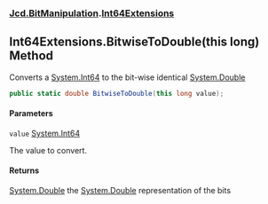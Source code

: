 ### [Jcd.BitManipulation](Jcd.BitManipulation.md 'Jcd.BitManipulation').[Int64Extensions](Jcd.BitManipulation.Int64Extensions.md 'Jcd.BitManipulation.Int64Extensions')

## Int64Extensions.BitwiseToDouble(this long) Method

Converts a [System.Int64](https://docs.microsoft.com/en-us/dotnet/api/System.Int64 'System.Int64') to the bit-wise
identical [System.Double](https://docs.microsoft.com/en-us/dotnet/api/System.Double 'System.Double')

```csharp
public static double BitwiseToDouble(this long value);
```

#### Parameters

<a name='Jcd.BitManipulation.Int64Extensions.BitwiseToDouble(thislong).value'></a>

`value` [System.Int64](https://docs.microsoft.com/en-us/dotnet/api/System.Int64 'System.Int64')

The value to convert.

#### Returns

[System.Double](https://docs.microsoft.com/en-us/dotnet/api/System.Double 'System.Double')
the [System.Double](https://docs.microsoft.com/en-us/dotnet/api/System.Double 'System.Double') representation of the
bits